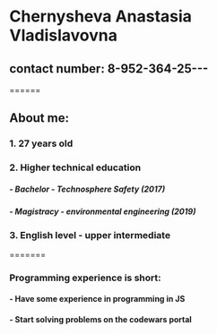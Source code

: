 # **Chernysheva Anastasia Vladislavovna**
## contact number: 8-952-364-25---
======
## About me:
### 1. 27 years old 
### 2. Higher technical education 
##### - Bachelor - Technosphere Safety (2017)
##### - Magistracy - environmental engineering (2019)
### 3. English level - upper intermediate
=======
### Programming experience is short:
#### - Have some experience in programming in JS
#### - Start solving problems on the codewars portal